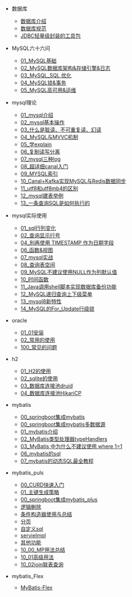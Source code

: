 
- 数据库
  - [数据库介绍](数据库/数据库介绍.md)
  - [数据库规范](数据库/数据库规范.md)
  - [JDBC轻量级封装的工具包](数据库/db/JDBC轻量级封装的工具包.md)

- MySQL六十六问
  - [01_MySQL基础](数据库/db/01MySQL六十六问.md)
  - [02_MySQL数据库架构&存储引擎&日志](数据库/db/04MySQL六十六问.md)
  - [03_MySQL_SQL 优化](数据库/db/02MySQL六十六问.md)
  - [04_MySQL锁&事务](数据库/db/03MySQL六十六问.md)
  - [05_MySQL高可用&运维](数据库/db/05MySQL六十六问.md)

- mysql理论
  - [01_mysql介绍](数据库/mysql/mysql理论/mysql介绍.md)
  - [02_mysql基本操作](数据库/mysql/mysql理论/基本操作.md)
  - [03_什么是脏读、不可重复读、幻读](数据库/mysql/mysql理论/什么是脏读、不可重复读、幻读.md)
  - [04_MySQL与MVVC机制](数据库/mysql/mysql理论/MySQL与MVVC机制.md)
  - [05_学explain](数据库/mysql/mysql理论/要精通SQL优化？那就学一学explain吧.md)
  - [06_复制读写分离](数据库/mysql/mysql理论/MySQL主从复制读写分离，能讲一下吗.md)
  - [07_mysql三种log](数据库/mysql/mysql理论/必须了解的mysql三种log.md)
  - [08_超详细canal入门](数据库/mysql/mysql理论/超详细canal入门.md)
  - [09_MYSQL索引](数据库/mysql/mysql理论/谈谈MYSQL索引是如何提高查询效率的.md)
  - [10_Canal+Kafka实现MySQL与Redis数据同步](数据库/mysql/mysql理论/Canal+Kafka实现MySQL与Redis数据同步.md)
  - [11_utf8和utf8mb4的区别](数据库/mysql/mysql理论/utf8和utf8mb4的区别.md)
  - [12_mysql建表举例](数据库/mysql/mysql理论/12_mysql建表举例.md)
  - [13_一条查询SQL是如何执行的](数据库/mysql/mysql理论/13_一条查询SQL是如何执行的.md)

- mysql实际使用
  - [01_sql行列变化](数据库/MySQL使用/sql行列变化.md)
  - [02_查询显示行号](数据库/MySQL使用/mysql序号.md)
  - [04_别再使用 TIMESTAMP 作为日期字段](数据库/MySQL使用/datetime&timestamep.md)
  - [06_函数&视图](数据库/MySQL使用/函数&视图.md)
  - [07_mysql实战](数据库/MySQL使用/mysql实战1.md)
  - [08_查询表空间](数据库/MySQL使用/查询表空间.md)
  - [09_MySQL不建议使用NULL作为列默认值](数据库/MySQL使用/09_MySQL不建议使用NULL作为列默认值.md)
  - [10_时间函数](数据库/MySQL使用/10_mysql怎么求时间差.md)
  - [11_Java调用shell脚本实现数据库备份功能](数据库/MySQL使用/11_Java调用shell脚本实现数据库备份功能.md)
  - [12_MySQL递归查询上下级菜单](数据库/MySQL使用/12_MySQL递归查询上下级菜单.md)
  - [13_mysql8新特性](数据库/MySQL使用/13_mysql8新特性.md)
  - [14_MySQL的For_Update行级锁](数据库/MySQL使用/14_MySQL的For_Update行级锁.md)


- oracle
  - [01_01安装](数据库/oracle/01安装.md)
  - [02_常用的使用](数据库/oracle/02_常用的使用.md)
  - [100_常见的问题](数据库/oracle/100常见的问题.md)


- h2
  - [01_H2的使用](数据库/h2/01H2的使用.md)
  - [02_sqlite的使用](数据库/h2/02sqlite的使用.md)
  - [03_数据库连接池druid](数据库/h2/03_数据库连接池druid.md)
  - [04_数据库连接池HikariCP](数据库/h2/04_数据库连接池HikariCP.md)

- mybatis
  - [00_springboot集成mybatis](数据库/mybatis/00_springboot集成mybatis.md)
  - [00_springboot集成mybatis多数据源](数据库/mybatis/00_springboot集成mybatis多数据源.md)
  - [01_mybatis介绍](数据库/mybatis/mybatis介绍.md)
  - [02_MyBatis类型处理器typeHandlers](数据库/mybatis/typeHanders.md)
  - [03_MyBatis 中为什么不建议使用 where 1=1](数据库/mybatis/注意.md)
  - [06_mybatis的sql](数据库/mybatis/mybatis的sql.md)
  - [07_mybatis的动态SQL最全教程](数据库/mybatis/07_mybatis的动态SQL最全教程.md)

- mybatis_puls
  - [00_CURD快速入门](数据库/mybatis_puls/CURD快速入门.md)
  - [01_主键生成策略](数据库/mybatis_puls/01_主键生成策略.md)
  - [00_springboot集成mybatis_plus](数据库/mybatis_puls/00_springboot集成mybatis_plus.md)
  - [逻辑删除](数据库/mybatis_puls/逻辑删除.md)
  - [条件构造器使用与总结](数据库/mybatis_puls/条件构造器使用与总结.md)
  - [分页](数据库/mybatis_puls/分页.md)
  - [自定义sql](数据库/mybatis_puls/自定义sql.md)
  - [servieImpl](数据库/mybatis_puls/servieImpl.md)
  - [其他功能](数据库/mybatis_puls/其他功能.md)
  - [10_00_MP用法总结](数据库/mybatis_puls/10_00_MP用法总结.md)
  - [10_01高级用法](数据库/mybatis_puls/10_01高级用法.md)
  - [10_02join联表查询](数据库/mybatis_puls/10_02join联表查询.md)

  
- mybatis_Flex
  - [MyBatis-Flex](数据库/MyBatis-Flex/01_MyBatis-Flex介绍.md)

